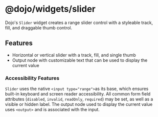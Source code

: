 # @dojo/widgets/slider

Dojo's `Slider` widget creates a range slider control with a styleable track, fill, and draggable thumb control.

## Features

-   Horizontal or vertical slider with a track, fill, and single thumb
-   Output node with customizable text that can be used to display the current value

### Accessibility Features

`Slider` uses the native `<input type="range">`as its base, which ensures built-in keyboard and screen reader accessibility. All common form field attributes (`disabled`, `invalid`, `readOnly`, `required`) may be set, as well as a visible or hidden label. The output node used to display the current value uses `<output>` and is associated with the input.
